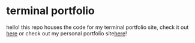 # terminal portfolio

hello! this repo houses the code for my terminal portfolio site, check it out [here](https://terminal.bnguyen.ca)
or check out my personal portfolio site[here](https://bnguyen.ca)!
